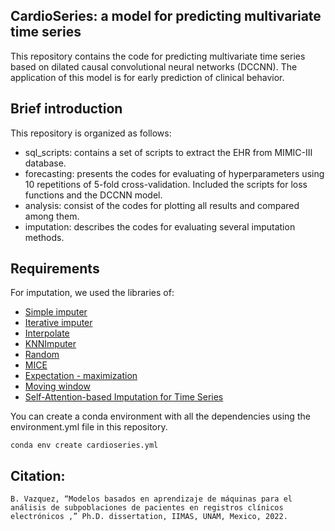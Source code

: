 ## CardioSeries: a model for predicting multivariate time series

This repository contains the code  for predicting multivariate time series based on dilated causal convolutional neural networks (DCCNN). 
The application of this model is for early prediction of clinical behavior.

## Brief introduction
This repository is organized as follows:
* sql_scripts: contains a set of scripts to extract the EHR from MIMIC-III database.
* forecasting: presents the codes for evaluating of hyperparameters using 10 repetitions of 5-fold cross-validation. Included the scripts for loss functions and the DCCNN model. 
* analysis: consist of the codes for plotting all results and compared among them.
* imputation: describes the codes for evaluating several imputation methods.

## Requirements
For imputation, we used the libraries of:
- [Simple imputer](https://scikit-learn.org/stable/modules/generated/sklearn.impute.SimpleImputer.html)
- [Iterative imputer](https://scikit-learn.org/stable/modules/generated/sklearn.impute.IterativeImputer.html)
- [Interpolate](https://pandas.pydata.org/docs/reference/api/pandas.DataFrame.interpolate.html)
- [KNNImputer](https://scikit-learn.org/stable/modules/generated/sklearn.impute.KNNImputer.html)
- [Random](https://impyute.readthedocs.io/en/master/_modules/impyute/imputation/cs/random.html)
- [MICE](https://impyute.readthedocs.io/en/master/_modules/impyute/imputation/cs/mice.html)
- [Expectation - maximization](https://impyute.readthedocs.io/en/master/_modules/impyute/imputation/cs/em.html)
- [Moving window](https://impyute.readthedocs.io/en/master/_modules/impyute/imputation/ts/moving_window.html)
- [Self-Attention-based Imputation for Time Series](https://github.com/WenjieDu/SAITS)

You can create a conda environment with all the dependencies using the environment.yml file in this repository.
```
conda env create cardioseries.yml
```
## Citation:

```
B. Vazquez, “Modelos basados en aprendizaje de máquinas para el análisis de subpoblaciones de pacientes en registros clínicos electrónicos ,” Ph.D. dissertation, IIMAS, UNAM, Mexico, 2022.
```
